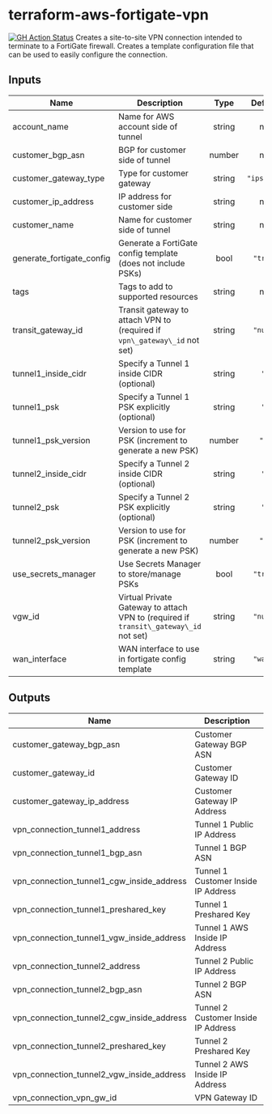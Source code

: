 # terraform-aws-fortigate-vpn
[![GH Action Status](https://github.com/rhythmictech/terraform-aws-fortigate-vpn/workflows/check/badge.svg)](https://github.com/rhythmictech/terraform-aws-fortigate-vpn/actions)
Creates a site-to-site VPN connection intended to terminate to a FortiGate firewall. Creates a template configuration file that can be used to easily configure the connection.

<!-- BEGINNING OF PRE-COMMIT-TERRAFORM DOCS HOOK -->
## Inputs

| Name | Description | Type | Default | Required |
|------|-------------|:----:|:-----:|:-----:|
| account\_name | Name for AWS account side of tunnel | string | n/a | yes |
| customer\_bgp\_asn | BGP for customer side of tunnel | number | n/a | yes |
| customer\_gateway\_type | Type for customer gateway | string | `"ipsec.1"` | no |
| customer\_ip\_address | IP address for customer side | string | n/a | yes |
| customer\_name | Name for customer side of tunnel | string | n/a | yes |
| generate\_fortigate\_config | Generate a FortiGate config template \(does not include PSKs\) | bool | `"true"` | no |
| tags | Tags to add to supported resources | string | n/a | yes |
| transit\_gateway\_id | Transit gateway to attach VPN to \(required if `vpn\_gateway\_id` not set\) | string | `"null"` | no |
| tunnel1\_inside\_cidr | Specify a Tunnel 1 inside CIDR \(optional\) | string | `""` | no |
| tunnel1\_psk | Specify a Tunnel 1 PSK explicitly \(optional\) | string | `""` | no |
| tunnel1\_psk\_version | Version to use for PSK \(increment to generate a new PSK\) | number | `"1"` | no |
| tunnel2\_inside\_cidr | Specify a Tunnel 2 inside CIDR \(optional\) | string | `""` | no |
| tunnel2\_psk | Specify a Tunnel 2 PSK explicitly \(optional\) | string | `""` | no |
| tunnel2\_psk\_version | Version to use for PSK \(increment to generate a new PSK\) | number | `"1"` | no |
| use\_secrets\_manager | Use Secrets Manager to store/manage PSKs | bool | `"true"` | no |
| vgw\_id | Virtual Private Gateway to attach VPN to \(required if `transit\_gateway\_id` not set\) | string | `"null"` | no |
| wan\_interface | WAN interface to use in fortigate config template | string | `"wan1"` | no |

## Outputs

| Name | Description |
|------|-------------|
| customer\_gateway\_bgp\_asn | Customer Gateway BGP ASN |
| customer\_gateway\_id | Customer Gateway ID |
| customer\_gateway\_ip\_address | Customer Gateway IP Address |
| vpn\_connection\_tunnel1\_address | Tunnel 1 Public IP Address |
| vpn\_connection\_tunnel1\_bgp\_asn | Tunnel 1 BGP ASN |
| vpn\_connection\_tunnel1\_cgw\_inside\_address | Tunnel 1 Customer Inside IP Address |
| vpn\_connection\_tunnel1\_preshared\_key | Tunnel 1 Preshared Key |
| vpn\_connection\_tunnel1\_vgw\_inside\_address | Tunnel 1 AWS Inside IP Address |
| vpn\_connection\_tunnel2\_address | Tunnel 2 Public IP Address |
| vpn\_connection\_tunnel2\_bgp\_asn | Tunnel 2 BGP ASN |
| vpn\_connection\_tunnel2\_cgw\_inside\_address | Tunnel 2 Customer Inside IP Address |
| vpn\_connection\_tunnel2\_preshared\_key | Tunnel 2 Preshared Key |
| vpn\_connection\_tunnel2\_vgw\_inside\_address | Tunnel 2 AWS Inside IP Address |
| vpn\_connection\_vpn\_gw\_id | VPN Gateway ID |

<!-- END OF PRE-COMMIT-TERRAFORM DOCS HOOK -->
